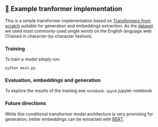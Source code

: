 ## :robot: Example tranformer implementation

This is a simple transformer implementation based on [Transformers from scratch](http://peterbloem.nl/blog/transformers) suitable for generation and embeddings extraction. As the [dataset](https://www.kaggle.com/rtatman/english-word-frequency) we used most commonly-used single words on the English language web (Trained in character-by-character fashion). 

### Training 
To train a model simply run:
```
python main.py
```

### Evaluation, embeddings and generation
To explore the results of the training see `notebook.ipynb` jupyter notebook

### Future directions
While this conditional transformer model architecture is very promising for generation,
better embeddings can be extracted with [BERT](https://towardsdatascience.com/bert-explained-state-of-the-art-language-model-for-nlp-f8b21a9b6270).